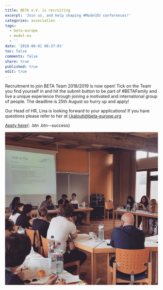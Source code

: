```yaml
---
title: BETA e.V. is recruiting
excerpt: 'Join us, and help shaping #ModelEU conferences!'
categories: association
tags:
  - beta-europe
  - model-eu
  - ''
date: '2018-08-01 08:37:01'
toc: false
comments: false
share: true
published: true
edit: true
---
```

Recruitment to join BETA Team 2018/2019 is now open! Tick on the Team you find yourself in and hit the submit button to be part of #BETAFamily and live a unique experience through joining a motivated and international group of people. The deadline is 25th August so hurry up and apply!

Our Head of HR, Lina is looking forward to your applications! If you have questions please refer to her at l.kalouti@beta-europe.org

[Apply here](https://docs.google.com/forms/d/e/1FAIpQLScoCHPw45xH6HgTDYAGvDsSHCgiRYe0ANPQhM_ucMvvpQvraA/viewform){: .btn .btn--success}

![null](/assets/images/11390133_10153317503468211_7967853315745316571_n.jpg)
